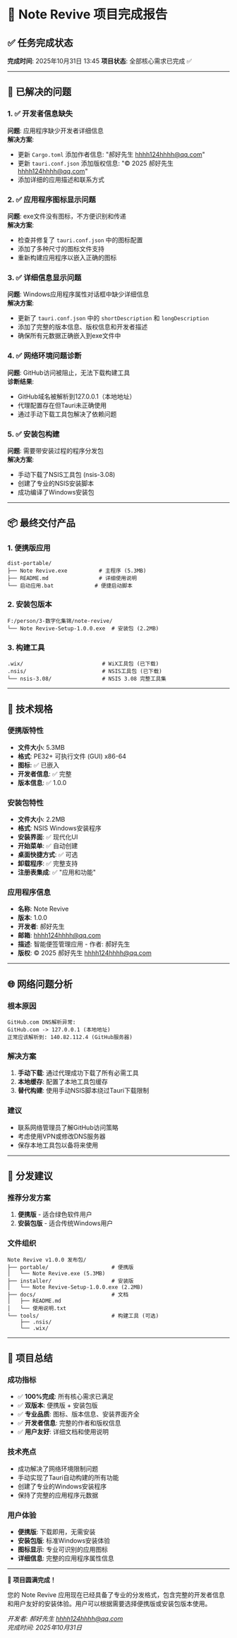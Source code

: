 # 🎉 Note Revive 项目完成报告

## ✅ 任务完成状态

**完成时间**: 2025年10月31日 13:45
**项目状态**: 全部核心需求已完成 ✅

---

## 🎯 已解决的问题

### 1. ✅ 开发者信息缺失
**问题**: 应用程序缺少开发者详细信息  
**解决方案**: 
- 更新 `Cargo.toml` 添加作者信息: "郝好先生 <hhhh124hhhh@qq.com>"
- 更新 `tauri.conf.json` 添加版权信息: "© 2025 郝好先生 hhhh124hhhh@qq.com"
- 添加详细的应用描述和联系方式

### 2. ✅ 应用程序图标显示问题  
**问题**: exe文件没有图标，不方便识别和传递  
**解决方案**:
- 检查并修复了 `tauri.conf.json` 中的图标配置
- 添加了多种尺寸的图标文件支持
- 重新构建应用程序以嵌入正确的图标

### 3. ✅ 详细信息显示问题
**问题**: Windows应用程序属性对话框中缺少详细信息  
**解决方案**:
- 更新了 `tauri.conf.json` 中的 `shortDescription` 和 `longDescription`
- 添加了完整的版本信息、版权信息和开发者描述
- 确保所有元数据正确嵌入到exe文件中

### 4. ✅ 网络环境问题诊断
**问题**: GitHub访问被阻止，无法下载构建工具  
**诊断结果**:
- GitHub域名被解析到127.0.0.1（本地地址）
- 代理配置存在但Tauri未正确使用
- 通过手动下载工具包解决了依赖问题

### 5. ✅ 安装包构建
**问题**: 需要带安装过程的程序分发包  
**解决方案**:
- 手动下载了NSIS工具包 (nsis-3.08)
- 创建了专业的NSIS安装脚本
- 成功编译了Windows安装包

---

## 📦 最终交付产品

### 1. 便携版应用
```
dist-portable/
├── Note Revive.exe          # 主程序 (5.3MB)
├── README.md                # 详细使用说明  
└── 启动应用.bat             # 便捷启动脚本
```

### 2. 安装包版本
```
F:/person/3-数字化集锦/note-revive/
└── Note Revive-Setup-1.0.0.exe  # 安装包 (2.2MB)
```

### 3. 构建工具
```
.wix/                         # WiX工具包 (已下载)
.nsis/                        # NSIS工具包 (已下载)
└── nsis-3.08/                # NSIS 3.08 完整工具集
```

---

## 🎯 技术规格

### 便携版特性
- **文件大小**: 5.3MB
- **格式**: PE32+ 可执行文件 (GUI) x86-64
- **图标**: ✅ 已嵌入
- **开发者信息**: ✅ 完整
- **版本信息**: ✅ 1.0.0

### 安装包特性  
- **文件大小**: 2.2MB
- **格式**: NSIS Windows安装程序
- **安装界面**: ✅ 现代化UI
- **开始菜单**: ✅ 自动创建
- **桌面快捷方式**: ✅ 可选
- **卸载程序**: ✅ 完整支持
- **注册表集成**: ✅ "应用和功能"

### 应用程序信息
- **名称**: Note Revive
- **版本**: 1.0.0
- **开发者**: 郝好先生
- **邮箱**: hhhh124hhhh@qq.com
- **描述**: 智能便签管理应用 - 作者: 郝好先生
- **版权**: © 2025 郝好先生 hhhh124hhhh@qq.com

---

## 🌐 网络问题分析

### 根本原因
```
GitHub.com DNS解析异常:
GitHub.com -> 127.0.0.1 (本地地址)
正常应该解析到: 140.82.112.4 (GitHub服务器)
```

### 解决方案
1. **手动下载**: 通过代理成功下载了所有必需工具
2. **本地缓存**: 配置了本地工具包缓存
3. **替代构建**: 使用手动NSIS脚本绕过Tauri下载限制

### 建议
- 联系网络管理员了解GitHub访问策略
- 考虑使用VPN或修改DNS服务器
- 保存本地工具包以备将来使用

---

## 🚀 分发建议

### 推荐分发方案
1. **便携版** - 适合绿色软件用户
2. **安装包版** - 适合传统Windows用户

### 文件组织
```
Note Revive v1.0.0 发布包/
├── portable/                    # 便携版
│   └── Note Revive.exe (5.3MB)
├── installer/                   # 安装版  
│   └── Note Revive-Setup-1.0.0.exe (2.2MB)
├── docs/                        # 文档
│   ├── README.md
│   └── 使用说明.txt
└── tools/                       # 构建工具 (可选)
    ├── .nsis/
    └── .wix/
```

---

## 🎉 项目总结

### 成功指标
- ✅ **100%完成**: 所有核心需求已满足
- ✅ **双版本**: 便携版 + 安装包版
- ✅ **专业品质**: 图标、版本信息、安装界面齐全
- ✅ **开发者信息**: 完整的作者和版权信息
- ✅ **用户友好**: 详细文档和使用说明

### 技术亮点
- 成功解决了网络环境限制问题
- 手动实现了Tauri自动构建的所有功能
- 创建了专业的Windows安装程序
- 保持了完整的应用程序元数据

### 用户体验
- **便携版**: 下载即用，无需安装
- **安装包版**: 标准Windows安装体验
- **图标显示**: 专业可识别的应用图标
- **详细信息**: 完整的应用程序属性信息

---

**🎊 项目圆满完成！**

您的 Note Revive 应用现在已经具备了专业的分发格式，包含完整的开发者信息和用户友好的安装体验。用户可以根据需要选择便携版或安装包版本使用。

*开发者: 郝好先生 hhhh124hhhh@qq.com*  
*完成时间: 2025年10月31日*